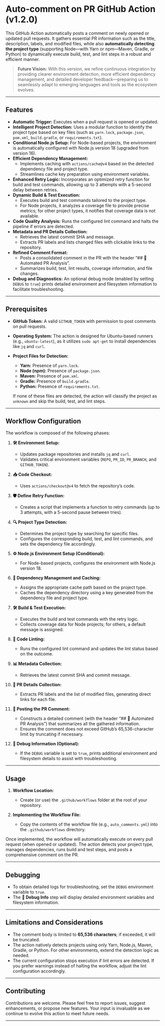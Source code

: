 # Auto-comment on PR GitHub Action (v1.2.0)

This GitHub Action automatically posts a comment on newly opened or updated pull requests. It gathers essential PR information such as the title, description, labels, and modified files, while also **automatically detecting the project type** (supporting Node—with Yarn or npm—Maven, Gradle, or Python) to dynamically execute build, test, and lint steps in a robust and efficient manner.

> **Future Vision:** With this version, we refine continuous integration by providing clearer environment detection, more efficient dependency management, and detailed developer feedback—preparing us to seamlessly adapt to emerging languages and tools as the ecosystem evolves.

---

## Features

- **Automatic Trigger:** Executes when a pull request is opened or updated.
- **Intelligent Project Detection:** Uses a modular function to identify the project type based on key files (such as `yarn.lock`, `package.json`, `pom.xml`, `build.gradle`, or `requirements.txt`).
- **Conditional Node.js Setup:** For Node-based projects, the environment is automatically configured with Node.js version 18 (upgraded from version 16).
- **Efficient Dependency Management:**
  - Implements caching with `actions/cache@v4` based on the detected dependency file and project type.
  - Streamlines cache key preparation using environment variables.
- **Enhanced Retry Logic:** Incorporates an optimized retry function for build and test commands, allowing up to 3 attempts with a 5-second delay between retries.
- **Dynamic Build & Test Execution:** 
  - Executes build and test commands tailored to the project type.
  - For Node projects, it analyzes a coverage file to provide precise metrics; for other project types, it notifies that coverage data is not available.
- **Code Quality Analysis:** Runs the configured lint command and halts the pipeline if errors are detected.
- **Metadata and PR Details Collection:** 
  - Retrieves the latest commit SHA and message.
  - Extracts PR labels and lists changed files with clickable links to the repository.
- **Refined Comment Format:** 
  - Posts a consolidated comment in the PR with the header “## 🤖 Automated PR Analysis”.
  - Summarizes build, test, lint results, coverage information, and file changes.
- **Debug and Diagnostics:** An optional debug mode (enabled by setting `DEBUG` to `true`) prints detailed environment and filesystem information to facilitate troubleshooting.

---

## Prerequisites

- **GitHub Token:** A valid `GITHUB_TOKEN` with permission to post comments on pull requests.
- **Operating System:** The action is designed for Ubuntu-based runners (e.g., `ubuntu-latest`), as it utilizes `sudo apt-get` to install dependencies like `jq` and `curl`.
- **Project Files for Detection:**
  - **Yarn:** Presence of `yarn.lock`.
  - **Node (npm):** Presence of `package.json`.
  - **Maven:** Presence of `pom.xml`.
  - **Gradle:** Presence of `build.gradle`.
  - **Python:** Presence of `requirements.txt`.

  If none of these files are detected, the action will classify the project as `unknown` and skip the build, test, and lint steps.

---

## Workflow Configuration

The workflow is composed of the following phases:

1. **🛠️ Environment Setup:**
   - Updates package repositories and installs `jq` and `curl`.
   - Validates critical environment variables (`REPO`, `PR_ID`, `PR_BRANCH`, and `GITHUB_TOKEN`).

2. **📥 Code Checkout:**  
   - Uses `actions/checkout@v4` to fetch the repository’s code.

3. **🛡️ Define Retry Function:**  
   - Creates a script that implements a function to retry commands (up to 3 attempts, with a 5-second pause between tries).

4. **🔍 Project Type Detection:**
   - Determines the project type by searching for specific files.
   - Configures the corresponding build, test, and lint commands, and sets the dependency file accordingly.

5. **⚙️ Node.js Environment Setup (Conditional):**
   - For Node-based projects, configures the environment with Node.js version 18.

6. **🔑 Dependency Management and Caching:**
   - Assigns the appropriate cache path based on the project type.
   - Caches the dependency directory using a key generated from the dependency file and project type.

7. **🛠️ Build & Test Execution:**
   - Executes the build and test commands with the retry logic.
   - Collects coverage data for Node projects; for others, a default message is assigned.

8. **🧹 Code Linting:**
   - Runs the configured lint command and updates the lint status based on the outcome.

9. **📊 Metadata Collection:**
   - Retrieves the latest commit SHA and commit message.

10. **📌 PR Details Collection:**
    - Extracts PR labels and the list of modified files, generating direct links for each file.

11. **💬 Posting the PR Comment:**
    - Constructs a detailed comment (with the header “## 🤖 Automated PR Analysis”) that summarizes all the gathered information.
    - Ensures the comment does not exceed GitHub’s 65,536-character limit by truncating if necessary.

12. **🐛 Debug Information (Optional):**
    - If the `DEBUG` variable is set to `true`, prints additional environment and filesystem details to assist with troubleshooting.

---

## Usage

1. **Workflow Location:**  
   - Create (or use) the `.github/workflows` folder at the root of your repository.
   
2. **Implementing the Workflow File:**  
   - Copy the contents of the workflow file (e.g., `auto_comments.yml`) into the `.github/workflows` directory.

Once implemented, the workflow will automatically execute on every pull request (when opened or updated). The action detects your project type, manages dependencies, runs build and test steps, and posts a comprehensive comment on the PR.

---

## Debugging

- To obtain detailed logs for troubleshooting, set the `DEBUG` environment variable to `true`.
- The **🐛 Debug Info** step will display detailed environment variables and filesystem information.

---

## Limitations and Considerations

- The comment body is limited to **65,536 characters**; if exceeded, it will be truncated.
- The action natively detects projects using only Yarn, Node.js, Maven, Gradle, or Python. For other environments, extend the detection logic as needed.
- The current configuration stops execution if lint errors are detected. If you prefer warnings instead of halting the workflow, adjust the lint configuration accordingly.

---

## Contributing

Contributions are welcome. Please feel free to report issues, suggest enhancements, or propose new features. Your input is invaluable as we continue to evolve this action to meet future needs.

---
